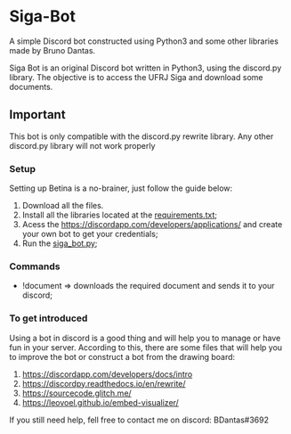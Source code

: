 # Siga-Bot

A simple Discord bot constructed using Python3 and some other libraries made by Bruno Dantas.

Siga Bot is an original Discord bot written in Python3, using the discord.py library. The objective is to access the UFRJ Siga and download some documents.


## Important 
This bot is only compatible with the discord.py rewrite library. Any other discord.py library will not work properly


### Setup
Setting up Betina is a no-brainer, just follow the guide below:
1. Download all the files.
2. Install all the libraries located at the [requirements.txt](requirements.txt);
3. Acess the https://discordapp.com/developers/applications/ and create your own bot to get your credentials;
4. Run the [siga_bot.py](https://github.com/DantasB/Siga-Bot/blob/main/siga_bot.py);

### Commands
- !document <Login> <Password> <Type Of Document> => downloads the required document and sends it to your discord;


### To get introduced
Using a bot in discord is a good thing and will help you to manage or have fun in your server. According to this, there are some files that will help you to improve the bot or construct a bot from the drawing board:
1. https://discordapp.com/developers/docs/intro
2. https://discordpy.readthedocs.io/en/rewrite/
3. https://sourcecode.glitch.me/
4. https://leovoel.github.io/embed-visualizer/

If you still need help, fell free to contact me on discord: BDantas#3692
